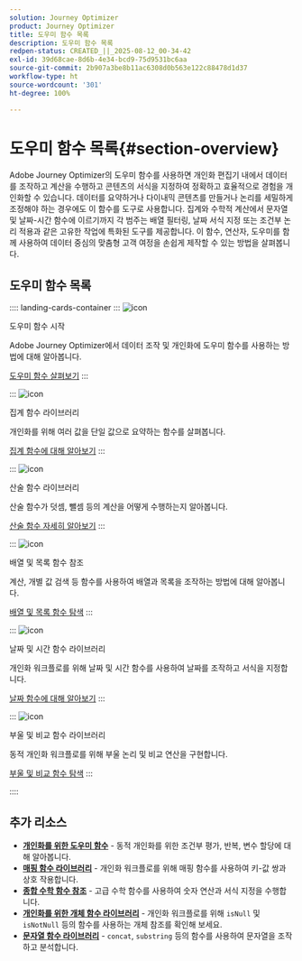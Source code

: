 ```yaml
---
solution: Journey Optimizer
product: Journey Optimizer
title: 도우미 함수 목록
description: 도우미 함수 목록
redpen-status: CREATED_||_2025-08-12_00-34-42
exl-id: 39d68cae-8d6b-4e34-bcd9-75d9531bc6aa
source-git-commit: 2b907a3be8b11ac6308d0b563e122c88478d1d37
workflow-type: ht
source-wordcount: '301'
ht-degree: 100%

---
```


# 도우미 함수 목록{#section-overview}

Adobe Journey Optimizer의 도우미 함수를 사용하면 개인화 편집기 내에서 데이터를 조작하고 계산을 수행하고 콘텐츠의 서식을 지정하여 정확하고 효율적으로 경험을 개인화할 수 있습니다. 데이터를 요약하거나 다이내믹 콘텐츠를 만들거나 논리를 세밀하게 조정해야 하는 경우에도 이 함수를 도구로 사용합니다. 집계와 수학적 계산에서 문자열 및 날짜-시간 함수에 이르기까지 각 범주는 배열 필터링, 날짜 서식 지정 또는 조건부 논리 적용과 같은 고유한 작업에 특화된 도구를 제공합니다. 이 함수, 연산자, 도우미를 함께 사용하여 데이터 중심의 맞춤형 고객 여정을 손쉽게 제작할 수 있는 방법을 살펴봅니다.

## 도우미 함수 목록

:::: landing-cards-container
:::
![icon](https://cdn.experienceleague.adobe.com/icons/circle-play.svg?lang=ko)

도우미 함수 시작

Adobe Journey Optimizer에서 데이터 조작 및 개인화에 도우미 함수를 사용하는 방법에 대해 알아봅니다.

[도우미 함수 살펴보기](../using/personalization/functions/functions.md)
:::

:::
![icon](https://cdn.experienceleague.adobe.com/icons/list-check.svg?lang=ko)

집계 함수 라이브러리

개인화를 위해 여러 값을 단일 값으로 요약하는 함수를 살펴봅니다.

[집계 함수에 대해 알아보기](../using/personalization/functions/aggregation.md)
:::

:::
![icon](https://cdn.experienceleague.adobe.com/icons/code-branch.svg?lang=ko)

산술 함수 라이브러리

산술 함수가 덧셈, 뺄셈 등의 계산을 어떻게 수행하는지 알아봅니다.

[산술 함수 자세히 알아보기](../using/personalization/functions/arithmetic-functions.md)
:::

:::
![icon](https://cdn.experienceleague.adobe.com/icons/code-branch.svg?lang=ko)

배열 및 목록 함수 참조

계산, 개별 값 검색 등 함수를 사용하여 배열과 목록을 조작하는 방법에 대해 알아봅니다.

[배열 및 목록 함수 탐색](../using/personalization/functions/arrays-list.md)
:::

:::
![icon](https://cdn.experienceleague.adobe.com/icons/calendar-alt.svg?lang=ko)

날짜 및 시간 함수 라이브러리

개인화 워크플로를 위해 날짜 및 시간 함수를 사용하여 날짜를 조작하고 서식을 지정합니다.

[날짜 함수에 대해 알아보기](../using/personalization/functions/dates.md)
:::

:::
![icon](https://cdn.experienceleague.adobe.com/icons/code-branch.svg?lang=ko)

부울 및 비교 함수 라이브러리

동적 개인화 워크플로를 위해 부울 논리 및 비교 연산을 구현합니다.

[부울 및 비교 함수 탐색](../using/personalization/functions/operators.md)
:::

::::


## 추가 리소스

- **[개인화를 위한 도우미 함수](../using/personalization/functions/helpers.md)** - 동적 개인화를 위한 조건부 평가, 반복, 변수 할당에 대해 알아봅니다.
- **[매핑 함수 라이브러리](../using/personalization/functions/maps.md)** - 개인화 워크플로를 위해 매핑 함수를 사용하여 키-값 쌍과 상호 작용합니다.
- **[종합 수학 함수 참조](../using/personalization/functions/math.md)** - 고급 수학 함수를 사용하여 숫자 연산과 서식 지정을 수행합니다.
- **[개인화를 위한 개체 함수 라이브러리](../using/personalization/functions/objects.md)** - 개인화 워크플로를 위해 `isNull` 및 `isNotNull` 등의 함수를 사용하는 개체 참조를 확인해 보세요.
- **[문자열 함수 라이브러리](../using/personalization/functions/string.md)** - `concat`, `substring` 등의 함수를 사용하여 문자열을 조작하고 분석합니다.
